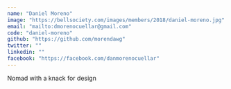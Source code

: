 ```yaml
---
name: "Daniel Moreno"
image: "https://bellsociety.com/images/members/2018/daniel-moreno.jpg"
email: "mailto:dmorenocuellar@gmail.com"
code: "daniel-moreno"
github: "https://github.com/morendawg"
twitter: ""
linkedin: ""
facebook: "https://facebook.com/danmorenocuellar"
---
```

Nomad with a knack for design